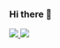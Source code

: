 ### Hi there 👋

<a href="https://github.com/hmoon630">
  <img src="https://github-readme-stats.vercel.app/api?username=hmoon630&show_icons=true&hide_border=true"/>
</a>

<a href="https://github.com/hmoon630">
  <img src="https://github-readme-stats.vercel.app/api/top-langs/?username=hmoon630&layout=compact"/>
</a>
